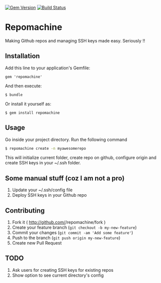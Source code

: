 [![Gem Version](https://badge.fury.io/rb/repomachine.png)](http://badge.fury.io/rb/repomachine)
[![Build Status](https://travis-ci.org/mayuroks/repomachine.svg?branch=v0.3.0-fix)](https://travis-ci.org/mayuroks/repomachine)

# Repomachine

Making Github repos and managing SSH keys made easy. Seriously !!

## Installation

Add this line to your application's Gemfile:

    gem 'repomachine'

And then execute:

    $ bundle

Or install it yourself as:

    $ gem install repomachine

## Usage

Go inside your project directory. Run the following command
```bash
$ repomachine create -n myawesomerepo
```
This will initialize current folder, create repo on github, configure origin and 
create SSH keys in your ~/.ssh folder.

## Some manual stuff (coz I am not a pro)

1. Update your ~/.ssh/config file
2. Deploy SSH keys in your Github repo 

## Contributing

1. Fork it ( http://github.com/<my-github-username>/repomachine/fork )
2. Create your feature branch (`git checkout -b my-new-feature`)
3. Commit your changes (`git commit -am 'Add some feature'`)
4. Push to the branch (`git push origin my-new-feature`)
5. Create new Pull Request

## TODO
1. Ask users for creating SSH keys for existing repos
2. Show option to see current directory's config
